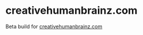 # creativehumanbrainz.com

Beta build for [creativehumanbrainz.com](http://creativehumanbrainz.com/)